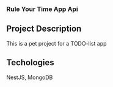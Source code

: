 ### Rule Your Time App Api

## Project Description

This is a pet project for a TODO-list app

## Techologies

NestJS, MongoDB